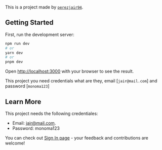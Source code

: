 This is a project made by [`perezjair94`](https://oquendo.vercel.app).

## Getting Started

First, run the development server:

```bash
npm run dev
# or
yarn dev
# or
pnpm dev
```

Open [http://localhost:3000](http://localhost:3000) with your browser to see the result.

This project you need credentials what are they, email [`jair@mail.com`] and password [`monoma123`]

## Learn More

This project needs the following credentiales:

- Email: jair@mail.com.
- Password: monoma123

You can check out [Sign In page](https://monoma-test.vercel.app/auth/signin) - your feedback and contributions are welcome!

